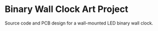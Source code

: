 # Binary Wall Clock Art Project

Source code and PCB design for a wall-mounted LED binary wall clock.
